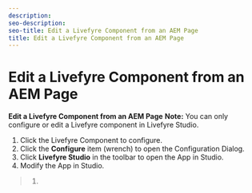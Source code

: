 ```yaml
---
description: 
seo-description: 
seo-title: Edit a Livefyre Component from an AEM Page
title: Edit a Livefyre Component from an AEM Page
---
```


# Edit a Livefyre Component from an AEM Page



**Edit a Livefyre Component from an AEM Page**
**Note:** You can only configure or edit a Livefyre component in Livefyre Studio.

1. Click the Livefyre Component to configure.
1. Click the **Configure** item (wrench) to open the Configuration Dialog.
1. Click **Livefyre Studio** in the toolbar to open the App in Studio.
1. Modify the App in Studio.
>   1.
>   
>   
